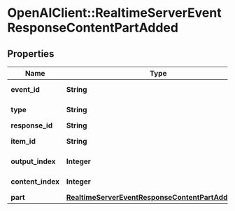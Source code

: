 # OpenAIClient::RealtimeServerEventResponseContentPartAdded

## Properties
Name | Type | Description | Notes
------------ | ------------- | ------------- | -------------
**event_id** | **String** | The unique ID of the server event. | 
**type** | **String** | The event type, must be &#x60;response.content_part.added&#x60;. | 
**response_id** | **String** | The ID of the response. | 
**item_id** | **String** | The ID of the item to which the content part was added. | 
**output_index** | **Integer** | The index of the output item in the response. | 
**content_index** | **Integer** | The index of the content part in the item&#x27;s content array. | 
**part** | [**RealtimeServerEventResponseContentPartAddedPart**](RealtimeServerEventResponseContentPartAddedPart.md) |  | 

